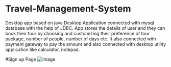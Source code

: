 # Travel-Management-System
Desktop app based on java
Desktop Application connected with mysql database with the help of JDBC.
App stores the details of user and they can book their tour by choosing and customizing their preference of tour package, number of people, number of days etc.
It also connected with payment gateway to pay the amount and also connected with desktop utility application like calculator, notepad.

#Sign up Page
![image](https://user-images.githubusercontent.com/91787844/219939786-5739f5d7-c730-4622-8bed-d0b3ce342c19.png)

